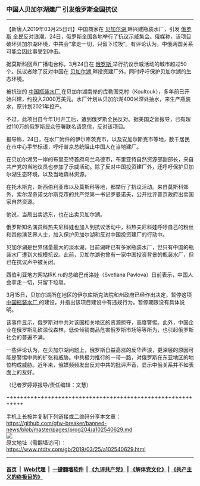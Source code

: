 ### 中国人贝加尔湖建厂 引发俄罗斯全国抗议
------------------------

<div class="post_content" itemprop="articleBody">
 <p>
  【新唐人2019年03月25日讯】中国商家在
  <a href="https://www.ntdtv.com/gb/贝加尔湖.htm">
   贝加尔湖
  </a>
  畔兴建瓶装水厂，引发
  <a href="https://www.ntdtv.com/gb/俄罗斯.htm">
   俄罗斯
  </a>
  全民反对浪潮。24日，俄罗斯全国各地举行了抗议示威集会。俄媒称，该项目破坏贝加尔湖环境，中共会“拿走一切，只留下垃圾”。有评论认为，中俄两国关系可能会因此事受到冲击。
 </p>
 <p>
  据莫斯科回声广播电台称，3月24日在
  <a href="https://www.ntdtv.com/gb/俄罗斯.htm">
   俄罗斯
  </a>
  举行抗议示威活动的城市超过50个。抗议者除了反对中国在
  <a href="https://www.ntdtv.com/gb/贝加尔湖.htm">
   贝加尔湖
  </a>
  畔投资建厂外，同时呼吁保护贝加尔湖的生态环境。
 </p>
 <p>
  被抗议的
  <a href="https://www.ntdtv.com/gb/中国瓶装水厂.htm">
   中国瓶装水厂
  </a>
  在贝加尔湖南岸的库勒图克村（Koultouk），多年前已开始兴建，约投入2000万美元。水厂计划从贝加尔湖400米深处抽水，来生产瓶装水，原计划2021年投产。
 </p>
 <p>
  不过，此项目自今年1月开工后，遭到俄罗斯全民反对。据美国之音报导，已有超过110万的俄罗斯民众签署联名请愿信，反对该项目。
 </p>
 <p>
  报导称，24日，在水厂附件的伊尔库茨克市，以及安加尔斯克市等地，数千居民在市中心手举标语，呼吁普京总统阻止中国人在当地建厂。
 </p>
 <p>
  在贝加尔湖另一岸的布里亚特首府乌兰乌德市，布里亚特自然资源部副部长，来自共产党的当地议员也参加了示威活动。除了反对中国投资建厂外，还呼吁保护贝加尔湖生态环境，以及当地森林资源。
 </p>
 <p>
  在托木斯克，新西伯利亚市以及莫斯科等地，都举行了抗议活动。来自莫斯科郊外，索尔涅奇诺戈尔斯克市的共产党第一书记罗曼诺夫，公开批评普京政府出卖国家自然资源。
 </p>
 <p>
  他说，当局出卖远东，也在出卖贝加尔湖。
 </p>
 <p>
  俄罗斯知名演员科热夫尼科娃也加入到抗议活动中，科热夫尼科娃呼吁自己的粉丝和其他演艺界人士，加入保护贝加尔湖和反对中国投资建厂的行动中。
 </p>
 <p>
  贝加尔湖是世界储量最大的淡水湖，目前湖畔已有多家瓶装水厂，但只有中国的瓶装水厂遭到大规模抗议。此前，贝加尔湖也曾有一家中国投资背景的瓶装水厂，但已在抗议声中被关闭。
 </p>
 <p>
  西伯利亚地方网站IRK.ru的总编巴甫洛娃（Svetlana Pavlova）日前表示，中国人会拿走一切，只留下垃圾。
 </p>
 <p>
  3月15日，贝加尔湖所在地区的伊尔库斯克法院和州政府已经作出决定，暂停这项
  <a href="https://www.ntdtv.com/gb/中国瓶装水厂.htm">
   中国瓶装水厂
  </a>
  的建设，并指出该项目建设中有违规行为。暂停期限没有具体说明。
 </p>
 <p>
  该事件显示，俄罗斯对中共对该国相关地区的资源掠夺，高度警惕。此外，中国企业在俄罗斯乱砍滥伐森林，低价倾销商品危害俄罗斯市场等等所为，也引起俄罗斯社会的普遍不满。
 </p>
 <p>
  一些评论认为，在贝加尔湖问题上，俄罗斯日益高涨的反华声浪，更深层的原因可能是警惕中共的扩张和威胁。中共极力推行的一带一路，对俄罗斯在东亚地区的地位构成威胁。近年来，俄媒频频发出反对中共的批评声音，显示中俄关系并不如表面上的友好。
 </p>
 <p>
  （记者罗婷婷报导/责任编辑：文慧）
 </p>
 <div class="single_ad">
 </div>
</div>

+++++++++++++++++++++++++++++++++++++++++++++++++++++++++++<br/><br/>
手机上长按并复制下列链接或二维码分享本文章：<br/>
https://github.com/gfw-breaker/banned-news/blob/master/pages/prog204/a102540629.md <br/>
<a href='https://github.com/gfw-breaker/banned-news/blob/master/pages/prog204/a102540629.md'><img src='https://github.com/gfw-breaker/banned-news/blob/master/pages/prog204/a102540629.md.png'/></a> <br/>
原文地址（需翻墙访问）：https://www.ntdtv.com/gb/2019/03/25/a102540629.html


------------------------
#### [首页](https://github.com/gfw-breaker/banned-news/blob/master/README.md) &nbsp;|&nbsp; [Web代理](https://github.com/labour-camp/helloworld) &nbsp;|&nbsp; [一键翻墙软件](https://github.com/gfw-breaker/nogfw/blob/master/README.md) &nbsp;| [《九评共产党》](https://github.com/gfw-breaker/9ping.md/blob/master/README.md#九评之一评共产党是什么) | [《解体党文化》](https://github.com/gfw-breaker/jtdwh.md/blob/master/README.md) | [《共产主义的终极目的》](https://github.com/gfw-breaker/gczydzjmd.md/blob/master/README.md)

